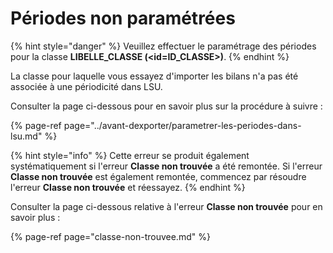 # Périodes non paramétrées

{% hint style="danger" %}
Veuillez effectuer le paramétrage des périodes pour la classe **LIBELLE\_CLASSE \(&lt;id=ID\_CLASSE&gt;\)**.
{% endhint %}

La classe pour laquelle vous essayez d'importer les bilans n'a pas été associée à une périodicité dans LSU.

Consulter la page ci-dessous pour en savoir plus sur la procédure à suivre :

{% page-ref page="../avant-dexporter/parametrer-les-periodes-dans-lsu.md" %}

{% hint style="info" %}
Cette erreur se produit également systématiquement si l'erreur **Classe non trouvée** a été remontée. Si l'erreur **Classe non trouvée** est également remontée, commencez par résoudre l'erreur **Classe non trouvée** et réessayez.
{% endhint %}

Consulter la page ci-dessous relative à l'erreur **Classe non trouvée** pour en savoir plus :

{% page-ref page="classe-non-trouvee.md" %}

